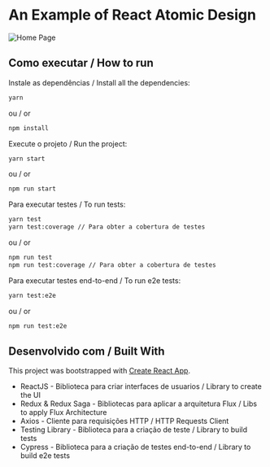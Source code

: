 # An Example of React Atomic Design

![Home Page](https://i.imgur.com/mJsWyOC.jpg)

## Como executar / How to run

Instale as dependências / Install all the dependencies:

```sh
yarn
```

ou / or

```sh
npm install
```

Execute o projeto / Run the project:

```sh
yarn start
```

ou / or

```sh
npm run start
```

Para executar testes / To run tests:

```sh
yarn test
yarn test:coverage // Para obter a cobertura de testes
```

ou / or

```sh
npm run test
npm run test:coverage // Para obter a cobertura de testes
```

Para executar testes end-to-end / To run e2e tests:

```sh
yarn test:e2e
```

ou / or

```sh
npm run test:e2e
```


## Desenvolvido com / Built With
This project was bootstrapped with [Create React App](https://github.com/facebook/create-react-app).

* ReactJS - Biblioteca para criar interfaces de usuarios / Library to create the UI
* Redux & Redux Saga - Bibliotecas para aplicar a arquitetura Flux / Libs to apply Flux Architecture
* Axios - Cliente para requisições HTTP / HTTP Requests Client
* Testing Library - Biblioteca para a criação de teste / Library to build tests
* Cypress - Biblioteca para a criação de testes end-to-end / Library to build e2e tests 

